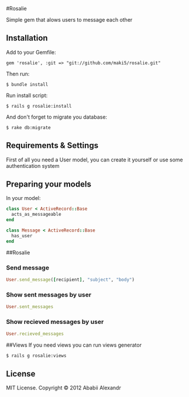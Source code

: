 #Rosalie

Simple gem that alows users to message each other

Installation
------------

Add to your Gemfile:

````
gem 'rosalie', :git => "git://github.com/maki5/rosalie.git"
````

Then run:

````
$ bundle install
````

Run install script:

````
$ rails g rosalie:install
````

And don't forget to migrate you database:

````
$ rake db:migrate
````

## Requirements & Settings

First of all you need a User model, you can create it yourself or use some authentication system

## Preparing your models
In your model:

````ruby
class User < ActiveRecord::Base
  acts_as_messageable
end
````

````ruby
class Message < ActiveRecord::Base
  has_user
end
````

##Rosalie

### Send message
````ruby
User.send_message([recipient], "subject", "body")
````

### Show sent messages by user
````ruby
User.sent_messages
````

### Show recieved messages by user
````ruby
User.recieved_messages
````

##Views
If you need views you can run views generator

````
$ rails g rosalie:views
````

## License
MIT License. Copyright © 2012 Ababii Alexandr

